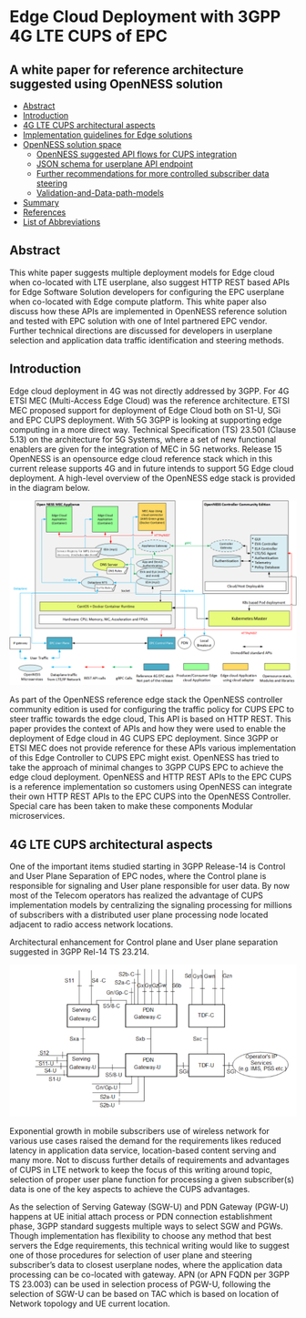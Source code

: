 # Edge Cloud Deployment with 3GPP 4G LTE CUPS of EPC
## A white paper for reference architecture suggested using OpenNESS solution  

* [Abstract](#abstract)
* [Introduction](#introduction)
* [4G LTE CUPS architectural aspects](#4g-lte-cups-architectural-aspects)
* [Implementation guidelines for Edge solutions](#implementation-guidelines-for-edge-solutions)
* [OpenNESS solution space](#Openness-solution-space)
  * [OpenNESS suggested API flows for CUPS integration](#openness-suggested-api-flows-for-cups-integration)
  * [JSON schema for userplane API endpoint](#json-schema-for-userplane-api-endpoint)
  * [Further recommendations for more controlled subscriber data steering](#further-recommendations-for-more-controlled-subscriber-data-steering)
  * [Validation-and-Data-path-models](#validation-and-data-path-models)
* [Summary](#summary)
 * [References](#references)
 * [List of Abbreviations](#list-of-abbreviations)

## Abstract
This white paper suggests multiple deployment models for Edge cloud when co-located with LTE userplane, also suggest HTTP REST based APIs for Edge Software Solution developers for configuring the EPC userplane when co-located with Edge compute platform. This white paper also discuss how these APIs are implemented in OpenNESS reference solution and tested with EPC solution with one of Intel partnered EPC vendor. Further technical directions are discussed for developers in userplane selection and application data traffic identification and steering methods.

## Introduction
Edge cloud deployment in 4G was not directly addressed by 3GPP. For 4G ETSI MEC (Multi-Access Edge Cloud) was the reference architecture. ETSI MEC proposed support for deployment of Edge Cloud both on S1-U, SGi and EPC CUPS deployment. With 5G 3GPP is looking at supporting edge computing in a more direct way. Technical Specification (TS) 23.501 (Clause 5.13) on the architecture for 5G Systems, where a set of new functional enablers are given for the integration of MEC in 5G networks.  Release 15 OpenNESS is an opensource edge cloud reference stack which in this current release supports 4G and in future intends to support 5G Edge cloud deployment. A high-level overview of the OpenNESS edge stack is provided in the diagram below. 

![OpenNESS Architecture overview](epc-images/openness_arch.png)

As part of the OpenNESS reference edge stack the OpenNESS controller community edition is used for configuring the traffic policy for CUPS EPC to steer traffic towards the edge cloud, This API is based on HTTP REST. This paper provides the context of APIs and how they were used to enable the deployment of Edge cloud in 4G CUPS EPC deployment. Since 3GPP or ETSI MEC does not provide reference for these APIs various implementation of this Edge Controller to CUPS EPC might exist. OpenNESS has tried to take the approach of minimal changes to 3GPP CUPS EPC to achieve the edge cloud deployment. OpenNESS and HTTP REST APIs to the EPC CUPS is a reference implementation so customers using OpenNESS can integrate their own HTTP REST APIs to the EPC CUPS into the OpenNESS Controller. Special care has been taken to make these components Modular microservices. 

## 4G LTE CUPS architectural aspects
One of the important items studied starting in 3GPP Release-14 is Control and User Plane Separation of EPC nodes, where the Control plane is responsible for signaling and User plane responsible for user data.   By now most of the Telecom operators has realized the advantage of CUPS implementation models by centralizing the signaling processing for millions of subscribers with a distributed user plane processing node located adjacent to radio access network locations.    

Architectural enhancement for Control plane and User plane separation suggested in 3GPP Rel-14 TS 23.214. 

![3GPP CUPS Architecture overview](epc-images/openness_3gpp.png)

Exponential growth in mobile subscribers use of wireless network for various use cases raised the demand for the requirements likes reduced latency in application data service, location-based content serving and many more.   Not to discuss further details of requirements and advantages of CUPS in LTE network to keep the focus of this writing around topic, selection of proper user plane function for processing a given subscriber(s) data is one of the key aspects to achieve the CUPS advantages. 

As the selection of Serving Gateway (SGW-U) and PDN Gateway (PGW-U) happens at UE initial attach process or PDN connection establishment phase, 3GPP standard suggests multiple ways to select SGW and PGWs.  Though implementation has flexibility to choose any method that best servers the Edge requirements, this technical writing would like to suggest one of those procedures for selection of user plane and steering subscriber’s data to closest userplane nodes, where the application data processing can be co-located with gateway.    APN (or APN FQDN per 3GPP TS 23.003) can be used in selection process of PGW-U, following the selection of SGW-U can be based on TAC which is based on location of Network topology and UE current location. 